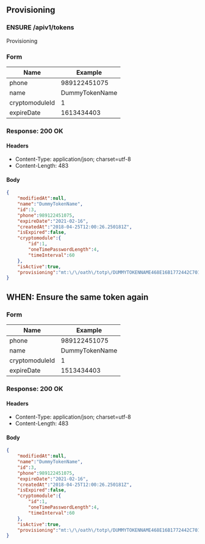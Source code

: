 ## Provisioning

### ENSURE /apiv1/tokens

Provisioning

### Form

Name | Example
--- | ---
phone | 989122451075
name | DummyTokenName
cryptomoduleId | 1
expireDate | 1613434403

### Response: 200 OK

#### Headers

* Content-Type: application/json; charset=utf-8
* Content-Length: 483

#### Body

```json
{
    "modifiedAt":null,
    "name":"DummyTokenName",
    "id":3,
    "phone":989122451075,
    "expireDate":"2021-02-16",
    "createdAt":"2018-04-25T12:00:26.250181Z",
    "isExpired":false,
    "cryptomodule":{
        "id":1,
        "oneTimePasswordLength":4,
        "timeInterval":60
    },
    "isActive":true,
    "provisioning":"mt:\/\/oath\/totp\/DUMMYTOKENNAME468E16B1772442C701A2F0C468E1F722EC53B78112F9B1AD7C46425A2EAE3371043A34342C84A7CAFCF82298A12F3440012102163515"
}
```

## WHEN: Ensure the same token again

### Form

Name | Example
--- | ---
phone | 989122451075
name | DummyTokenName
cryptomoduleId | 1
expireDate | 1513434403

### Response: 200 OK

#### Headers

* Content-Type: application/json; charset=utf-8
* Content-Length: 483

#### Body

```json
{
    "modifiedAt":null,
    "name":"DummyTokenName",
    "id":3,
    "phone":989122451075,
    "expireDate":"2021-02-16",
    "createdAt":"2018-04-25T12:00:26.250181Z",
    "isExpired":false,
    "cryptomodule":{
        "id":1,
        "oneTimePasswordLength":4,
        "timeInterval":60
    },
    "isActive":true,
    "provisioning":"mt:\/\/oath\/totp\/DUMMYTOKENNAME468E16B1772442C701A2F0C468E1F722EC53B78112F9B1AD7C46425A2EAE3371043A34342C84A7CAFCF82298A12F3440012102163515"
}
```

